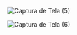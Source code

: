 ![Captura de Tela (5)](https://github.com/NatalieWF/Projeto-Contabilidade-Landing-Page/assets/159834311/7ffa4988-10b8-482d-a7ae-e9f068571113)

![Captura de Tela (6)](https://github.com/NatalieWF/Projeto-Contabilidade-Landing-Page/assets/159834311/3041ab25-ae44-4fcd-9d08-51b7945228c9)
